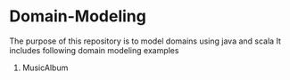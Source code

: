 # Domain-Modeling
The purpose of this repository is to model domains using java and scala
It includes following domain modeling examples
1. MusicAlbum
